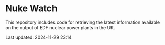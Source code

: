 # Nuke Watch

This repository includes code for retrieving the latest information available on the output of EDF nuclear power plants in the UK.

Last updated: 2024-11-29 23:14
